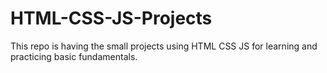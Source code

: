 # HTML-CSS-JS-Projects
This repo is having the small projects using HTML CSS JS for learning and practicing basic fundamentals.
